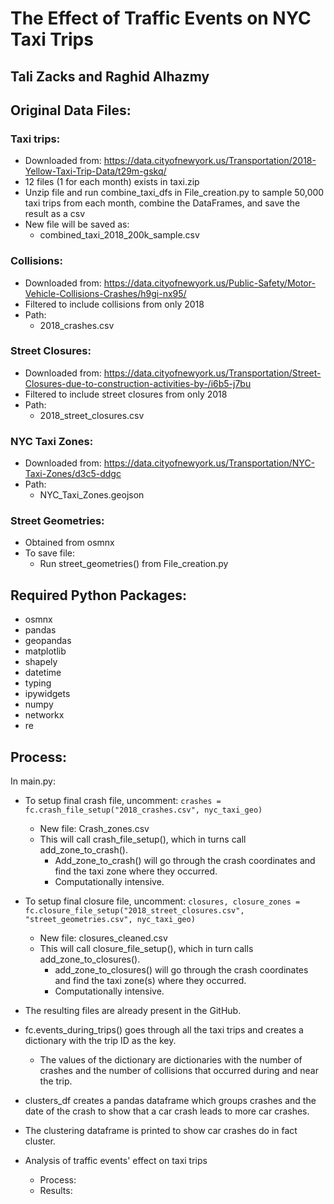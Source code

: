 # The Effect of Traffic Events on NYC Taxi Trips
## Tali Zacks and Raghid Alhazmy

## Original Data Files:
### Taxi trips:
- Downloaded from: 
https://data.cityofnewyork.us/Transportation/2018-Yellow-Taxi-Trip-Data/t29m-gskq/ 
- 12 files (1 for each month) exists in taxi.zip
- Unzip file and run combine_taxi_dfs in File_creation.py to sample 50,000 taxi trips from each month, combine the DataFrames, and save the result as a csv
- New file will be saved as: 
  - combined_taxi_2018_200k_sample.csv

### Collisions:
- Downloaded from:
https://data.cityofnewyork.us/Public-Safety/Motor-Vehicle-Collisions-Crashes/h9gi-nx95/
- Filtered to include collisions from only 2018 
- Path: 
  - 2018_crashes.csv

### Street Closures:
- Downloaded from:
https://data.cityofnewyork.us/Transportation/Street-Closures-due-to-construction-activities-by-/i6b5-j7bu
- Filtered to include street closures from only 2018
- Path:
  - 2018_street_closures.csv

### NYC Taxi Zones:
- Downloaded from:
https://data.cityofnewyork.us/Transportation/NYC-Taxi-Zones/d3c5-ddgc
- Path:
  - NYC_Taxi_Zones.geojson

### Street Geometries:
- Obtained from osmnx
- To save file:
  - Run street_geometries() from File_creation.py

## Required Python Packages:
- osmnx
- pandas
- geopandas
- matplotlib
- shapely
- datetime
- typing
- ipywidgets
- numpy
- networkx
- re

## Process:
In main.py:

- To setup final crash file, uncomment:
```crashes = fc.crash_file_setup("2018_crashes.csv", nyc_taxi_geo)```
  - New file: Crash_zones.csv
  - This will call crash_file_setup(), which in turns call add_zone_to_crash().
    - Add_zone_to_crash() will go through the crash coordinates and find the taxi zone where they occurred.
    - Computationally intensive.
- To setup final closure file, uncomment:
```closures, closure_zones = fc.closure_file_setup("2018_street_closures.csv", "street_geometries.csv", nyc_taxi_geo)```
  - New file: closures_cleaned.csv
  - This will call closure_file_setup(), which in turn calls add_zone_to_closures().
    - add_zone_to_closures() will go through the crash coordinates and find the taxi zone(s) where they occurred.
    - Computationally intensive.
- The resulting files are already present in the GitHub.

- fc.events_during_trips() goes through all the taxi trips and creates a dictionary with the trip ID as the key.
  - The values of the dictionary are dictionaries with the number of crashes and the number of collisions that occurred during and near the trip.

- clusters_df creates a pandas dataframe which groups crashes and the date of the crash to show that a car crash leads to more car crashes.
- The clustering dataframe is printed to show car crashes do in fact cluster.

- Analysis of traffic events' effect on taxi trips
  - Process:
  - Results:
